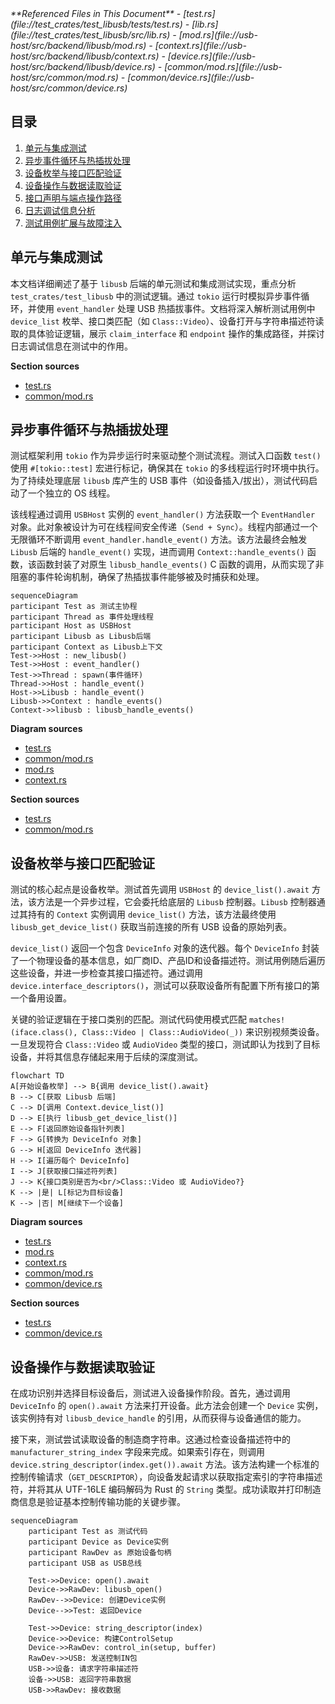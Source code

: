 <cite>
**Referenced Files in This Document**  
- [test.rs](file://test_crates/test_libusb/tests/test.rs)
- [lib.rs](file://test_crates/test_libusb/src/lib.rs)
- [mod.rs](file://usb-host/src/backend/libusb/mod.rs)
- [context.rs](file://usb-host/src/backend/libusb/context.rs)
- [device.rs](file://usb-host/src/backend/libusb/device.rs)
- [common/mod.rs](file://usb-host/src/common/mod.rs)
- [common/device.rs](file://usb-host/src/common/device.rs)
</cite>

## 目录
1. [单元与集成测试](#单元与集成测试)
2. [异步事件循环与热插拔处理](#异步事件循环与热插拔处理)
3. [设备枚举与接口匹配验证](#设备枚举与接口匹配验证)
4. [设备操作与数据读取验证](#设备操作与数据读取验证)
5. [接口声明与端点操作路径](#接口声明与端点操作路径)
6. [日志调试信息分析](#日志调试信息分析)
7. [测试用例扩展与故障注入](#测试用例扩展与故障注入)

## 单元与集成测试

本文档详细阐述了基于 `libusb` 后端的单元测试和集成测试实现，重点分析 `test_crates/test_libusb` 中的测试逻辑。通过 `tokio` 运行时模拟异步事件循环，并使用 `event_handler` 处理 USB 热插拔事件。文档将深入解析测试用例中 `device_list` 枚举、接口类匹配（如 `Class::Video`）、设备打开与字符串描述符读取的具体验证逻辑，展示 `claim_interface` 和 `endpoint` 操作的集成路径，并探讨日志调试信息在测试中的作用。

**Section sources**
- [test.rs](file://test_crates/test_libusb/tests/test.rs#L1-L93)
- [common/mod.rs](file://usb-host/src/common/mod.rs#L0-L331)

## 异步事件循环与热插拔处理

测试框架利用 `tokio` 作为异步运行时来驱动整个测试流程。测试入口函数 `test()` 使用 `#[tokio::test]` 宏进行标记，确保其在 `tokio` 的多线程运行时环境中执行。为了持续处理底层 `libusb` 库产生的 USB 事件（如设备插入/拔出），测试代码启动了一个独立的 OS 线程。

该线程通过调用 `USBHost` 实例的 `event_handler()` 方法获取一个 `EventHandler` 对象。此对象被设计为可在线程间安全传递（`Send + Sync`）。线程内部通过一个无限循环不断调用 `event_handler.handle_event()` 方法。该方法最终会触发 `Libusb` 后端的 `handle_event()` 实现，进而调用 `Context::handle_events()` 函数，该函数封装了对原生 `libusb_handle_events()` C 函数的调用，从而实现了非阻塞的事件轮询机制，确保了热插拔事件能够被及时捕获和处理。

```mermaid
sequenceDiagram
participant Test as 测试主协程
participant Thread as 事件处理线程
participant Host as USBHost
participant Libusb as Libusb后端
participant Context as Libusb上下文
Test->>Host : new_libusb()
Test->>Host : event_handler()
Test->>Thread : spawn(事件循环)
Thread->>Host : handle_event()
Host->>Libusb : handle_event()
Libusb->>Context : handle_events()
Context->>libusb : libusb_handle_events()
```

**Diagram sources**
- [test.rs](file://test_crates/test_libusb/tests/test.rs#L10-L20)
- [common/mod.rs](file://usb-host/src/common/mod.rs#L280-L331)
- [mod.rs](file://usb-host/src/backend/libusb/mod.rs#L50-L60)
- [context.rs](file://usb-host/src/backend/libusb/context.rs#L25-L30)

**Section sources**
- [test.rs](file://test_crates/test_libusb/tests/test.rs#L10-L20)
- [common/mod.rs](file://usb-host/src/common/mod.rs#L280-L331)

## 设备枚举与接口匹配验证

测试的核心起点是设备枚举。测试首先调用 `USBHost` 的 `device_list().await` 方法，该方法是一个异步过程，它会委托给底层的 `Libusb` 控制器。`Libusb` 控制器通过其持有的 `Context` 实例调用 `device_list()` 方法，该方法最终使用 `libusb_get_device_list()` 获取当前连接的所有 USB 设备的原始列表。

`device_list()` 返回一个包含 `DeviceInfo` 对象的迭代器。每个 `DeviceInfo` 封装了一个物理设备的基本信息，如厂商ID、产品ID和设备描述符。测试用例随后遍历这些设备，并进一步检查其接口描述符。通过调用 `device.interface_descriptors()`，测试可以获取设备所有配置下所有接口的第一个备用设置。

关键的验证逻辑在于接口类别的匹配。测试代码使用模式匹配 `matches!(iface.class(), Class::Video | Class::AudioVideo(_))` 来识别视频类设备。一旦发现符合 `Class::Video` 或 `AudioVideo` 类型的接口，测试即认为找到了目标设备，并将其信息存储起来用于后续的深度测试。

```mermaid
flowchart TD
A[开始设备枚举] --> B{调用 device_list().await}
B --> C[获取 Libusb 后端]
C --> D[调用 Context.device_list()]
D --> E[执行 libusb_get_device_list()]
E --> F[返回原始设备指针列表]
F --> G[转换为 DeviceInfo 对象]
G --> H[返回 DeviceInfo 迭代器]
H --> I[遍历每个 DeviceInfo]
I --> J[获取接口描述符列表]
J --> K{接口类别是否为<br/>Class::Video 或 AudioVideo?}
K --> |是| L[标记为目标设备]
K --> |否| M[继续下一个设备]
```

**Diagram sources**
- [test.rs](file://test_crates/test_libusb/tests/test.rs#L21-L35)
- [mod.rs](file://usb-host/src/backend/libusb/mod.rs#L20-L35)
- [context.rs](file://usb-host/src/backend/libusb/context.rs#L10-L20)
- [common/mod.rs](file://usb-host/src/common/mod.rs#L200-L220)
- [common/device.rs](file://usb-host/src/common/device.rs#L250-L280)

**Section sources**
- [test.rs](file://test_crates/test_libusb/tests/test.rs#L21-L35)
- [common/device.rs](file://usb-host/src/common/device.rs#L250-L280)

## 设备操作与数据读取验证

在成功识别并选择目标设备后，测试进入设备操作阶段。首先，通过调用 `DeviceInfo` 的 `open().await` 方法来打开设备。此方法会创建一个 `Device` 实例，该实例持有对 `libusb_device_handle` 的引用，从而获得与设备通信的能力。

接下来，测试尝试读取设备的制造商字符串。这通过检查设备描述符中的 `manufacturer_string_index` 字段来完成。如果索引存在，则调用 `device.string_descriptor(index.get()).await` 方法。该方法构建一个标准的控制传输请求（`GET_DESCRIPTOR`），向设备发起请求以获取指定索引的字符串描述符，并将其从 UTF-16LE 编码解码为 Rust 的 `String` 类型。成功读取并打印制造商信息是验证基本控制传输功能的关键步骤。

```mermaid
sequenceDiagram
    participant Test as 测试代码
    participant Device as Device实例
    participant RawDev as 原始设备句柄
    participant USB as USB总线

    Test->>Device: open().await
    Device->>RawDev: libusb_open()
    RawDev-->>Device: 创建Device实例
    Device-->>Test: 返回Device

    Test->>Device: string_descriptor(index)
    Device->>Device: 构建ControlSetup
    Device->>RawDev: control_in(setup, buffer)
    RawDev->>USB: 发送控制IN包
    USB->>设备: 请求字符串描述符
    设备->>USB: 返回字符串数据
    USB->>RawDev: 接收数据
